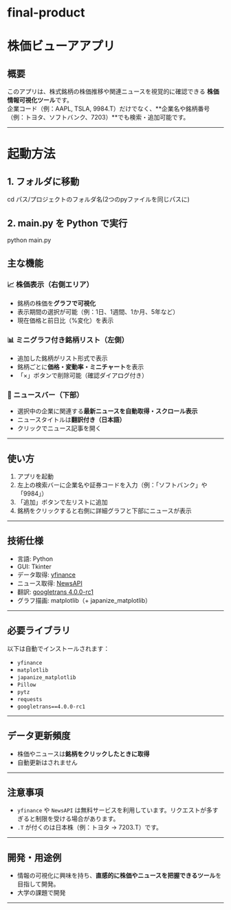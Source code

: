 # final-product

# 株価ビューアアプリ

## 概要

このアプリは、株式銘柄の株価推移や関連ニュースを視覚的に確認できる **株価情報可視化ツール**です。  
企業コード（例：AAPL, TSLA, 9984.T）だけでなく、**企業名や銘柄番号（例：トヨタ、ソフトバンク、7203）**でも検索・追加可能です。

---
# 起動方法

## 1. フォルダに移動
cd パス/プロジェクトのフォルダ名(2つのpyファイルを同じパスに)

## 2. main.py を Python で実行
python main.py




## 主な機能

### 📈 株価表示（右側エリア）
- 銘柄の株価を**グラフで可視化**
- 表示期間の選択が可能（例：1日、1週間、1か月、5年など）
- 現在価格と前日比（%変化）を表示

### 📊 ミニグラフ付き銘柄リスト（左側）
- 追加した銘柄がリスト形式で表示
- 銘柄ごとに**価格・変動率・ミニチャート**を表示
- 「×」ボタンで削除可能（確認ダイアログ付き）

### 📰 ニュースバー（下部）
- 選択中の企業に関連する**最新ニュースを自動取得・スクロール表示**
- ニュースタイトルは**翻訳付き（日本語）**
- クリックでニュース記事を開く

---

## 使い方

1. アプリを起動
2. 左上の検索バーに企業名や証券コードを入力（例：「ソフトバンク」や「9984」）
3. 「追加」ボタンで左リストに追加
4. 銘柄をクリックすると右側に詳細グラフと下部にニュースが表示

---

## 技術仕様

- 言語: Python
- GUI: Tkinter
- データ取得: [yfinance](https://pypi.org/project/yfinance/)
- ニュース取得: [NewsAPI](https://newsapi.org/)
- 翻訳: [googletrans 4.0.0-rc1](https://pypi.org/project/googletrans/4.0.0-rc1/)
- グラフ描画: matplotlib（+ japanize_matplotlib）

---

## 必要ライブラリ

以下は自動でインストールされます：

- `yfinance`
- `matplotlib`
- `japanize_matplotlib`
- `Pillow`
- `pytz`
- `requests`
- `googletrans==4.0.0-rc1`

---

## データ更新頻度

- 株価やニュースは**銘柄をクリックしたときに取得**
- 自動更新はされません

---

## 注意事項

- `yfinance` や `NewsAPI` は無料サービスを利用しています。リクエストが多すぎると制限を受ける場合があります。
- `.T` が付くのは日本株（例：トヨタ → 7203.T）です。

---

## 開発・用途例

- 情報の可視化に興味を持ち、**直感的に株価やニュースを把握できるツール**を目指して開発。
- 大学の課題で開発
---


